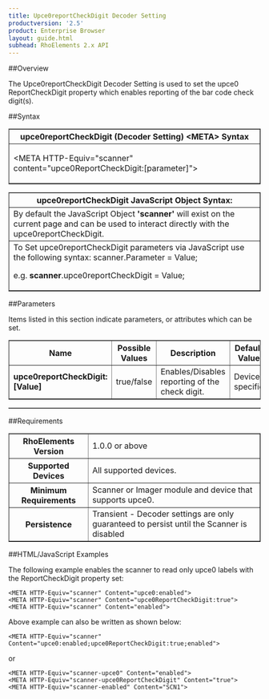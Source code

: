 ```yaml
---
title: Upce0reportCheckDigit Decoder Setting
productversion: '2.5'
product: Enterprise Browser
layout: guide.html
subhead: RhoElements 2.x API
---
```


##Overview

The Upce0reportCheckDigit Decoder Setting is used to set the upce0 ReportCheckDigit property which enables reporting of the bar code check digit(s).

##Syntax

<table class="facelift" style="width:100%" border="1" padding="5px"> <tr><th class="tableHeading">upce0reportCheckDigit (Decoder Setting) &lt;META&gt; Syntax
</th></tr><tr><td class="clsSyntaxCells clsOddRow"><p>&lt;META HTTP-Equiv="scanner" content="upce0ReportCheckDigit:[parameter]"&gt;</p></td></tr></table>
<table class="facelift" style="width:100%" border="1" padding="5px"> <tr><th class="tableHeading">upce0reportCheckDigit JavaScript Object Syntax:</th></tr><tr><td class="clsSyntaxCells clsOddRow">
By default the JavaScript Object <b>'scanner'</b> will exist on the current page and can be used to interact directly with the upce0reportCheckDigit.
</td></tr><tr><td class="clsSyntaxCells clsEvenRow">
To Set upce0reportCheckDigit parameters via JavaScript use the following syntax: scanner.Parameter = Value;
<P />e.g. <b>scanner</b>.upce0reportCheckDigit = Value;
</td></tr></table>

##Parameters


Items listed in this section indicate parameters, or attributes which can be set.
<table class="facelift" style="width:100%" border="1" padding="5px"> <col width="20%" /><col width="20%" /><col width="38%" /><col width="22%" /><tr><th class="tableHeading">Name</th><th class="tableHeading">Possible Values</th><th class="tableHeading">Description</th><th class="tableHeading">Default Value</th></tr><tr><td class="clsSyntaxCells clsOddRow"><b>upce0reportCheckDigit:[Value]
</b></td><td class="clsSyntaxCells clsOddRow">true/false</td><td class="clsSyntaxCells clsOddRow">Enables/Disables reporting of the check digit.</td><td class="clsSyntaxCells clsOddRow">Device specific</td></tr></table>
<table class="facelift" style="width:100%" border="1" padding="5px"> <col width="78%" /><col width="8%" /><col width="1%" /><col width="5%" /><col width="1%" /><col width="5%" /><col width="2%" /></table>





##Requirements

<table class="facelift" style="width:100%" border="1" padding="5px"> <tr><th class="tableHeading">RhoElements Version</th><td class="clsSyntaxCell clsEvenRow">1.0.0 or above
</td></tr><tr><th class="tableHeading">Supported Devices</th><td class="clsSyntaxCell clsOddRow">All supported devices.</td></tr><tr><th class="tableHeading">Minimum Requirements</th><td class="clsSyntaxCell clsOddRow">Scanner or Imager module and device that supports upce0.</td></tr><tr><th class="tableHeading">Persistence</th><td class="clsSyntaxCell clsEvenRow">Transient - Decoder settings are only guaranteed to persist until the Scanner is disabled</td></tr></table>


##HTML/JavaScript Examples

The following example enables the scanner to read only upce0 labels with the ReportCheckDigit property set:

	<META HTTP-Equiv="scanner" Content="upce0:enabled">
	<META HTTP-Equiv="scanner" Content="upce0ReportCheckDigit:true">
	<META HTTP-Equiv="scanner" Content="enabled">
	
Above example can also be written as shown below:

	<META HTTP-Equiv="scanner" Content="upce0:enabled;upce0ReportCheckDigit:true;enabled">
	
or

	<META HTTP-Equiv="scanner-upce0" Content="enabled">
	<META HTTP-Equiv="scanner-upce0ReportCheckDigit" Content="true">
	<META HTTP-Equiv="scanner-enabled" Content="SCN1">
	





